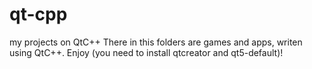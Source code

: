 # qt-cpp
my projects on QtC++
There in this folders are games and apps,
writen using QtC++. Enjoy (you need to install qtcreator and qt5-default)!
